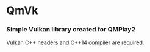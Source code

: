 # QmVk
### Simple Vulkan library created for QMPlay2

Vulkan C++ headers and C++14 compiler are required.
